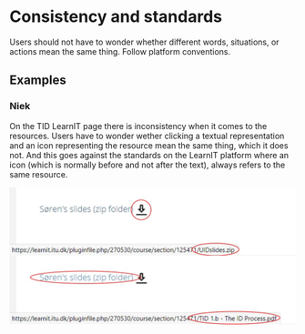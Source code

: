 # Consistency and standards

Users should not have to wonder whether different words, situations, or actions mean the same thing. Follow platform conventions.

## Examples

### Niek 
On the TID LearnIT page there is inconsistency when it comes to the resources. Users have to wonder wether clicking a textual representation and an icon representing the resource mean the same thing, which it does not. And this goes against the standards on the LearnIT platform where an icon (which is normally before and not after the text), always refers to the same resource.

![](images/niek-learnit.jpg)